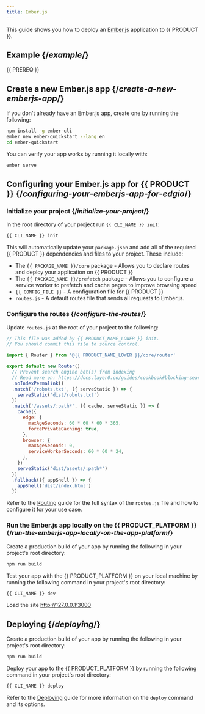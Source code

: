 ```yaml
---
title: Ember.js
---
```


This guide shows you how to deploy an [Ember.js](https://emberjs.com/) application to {{ PRODUCT }}.

## Example {/*example*/}

<ExampleButtons
  title="Ember.js"
  siteUrl="https://layer0-docs-layer0-emberjs-example-default.layer0-limelight.link"
  repoUrl="https://github.com/layer0-docs/layer0-emberjs-example" 
  deployFromRepo />

{{ PREREQ }}

## Create a new Ember.js app {/*create-a-new-emberjs-app*/}

If you don't already have an Ember.js app, create one by running the following:

```bash
npm install -g ember-cli
ember new ember-quickstart --lang en
cd ember-quickstart
```

You can verify your app works by running it locally with:

```bash
ember serve
```

## Configuring your Ember.js app for {{ PRODUCT }} {/*configuring-your-emberjs-app-for-edgio*/}

### Initialize your project {/*initialize-your-project*/}

In the root directory of your project run `{{ CLI_NAME }} init`:

```bash
{{ CLI_NAME }} init
```

This will automatically update your `package.json` and add all of the required {{ PRODUCT }} dependencies and files to your project. These include:

- The `{{ PACKAGE_NAME }}/core` package - Allows you to declare routes and deploy your application on {{ PRODUCT }}
- The `{{ PACKAGE_NAME }}/prefetch` package - Allows you to configure a service worker to prefetch and cache pages to improve browsing speed
- `{{ CONFIG_FILE }}` - A configuration file for {{ PRODUCT }}
- `routes.js` - A default routes file that sends all requests to Ember.js.

### Configure the routes {/*configure-the-routes*/}

Update `routes.js` at the root of your project to the following:

```js
// This file was added by {{ PRODUCT_NAME_LOWER }} init.
// You should commit this file to source control.

import { Router } from '@{{ PRODUCT_NAME_LOWER }}/core/router'

export default new Router()
  // Prevent search engine bot(s) from indexing
  // Read more on: https://docs.layer0.co/guides/cookbook#blocking-search-engine-crawlers
  .noIndexPermalink()
  .match('/robots.txt', ({ serveStatic }) => {
    serveStatic('dist/robots.txt')
  })
  .match('/assets/:path*', ({ cache, serveStatic }) => {
    cache({
      edge: {
        maxAgeSeconds: 60 * 60 * 60 * 365,
        forcePrivateCaching: true,
      },
      browser: {
        maxAgeSeconds: 0,
        serviceWorkerSeconds: 60 * 60 * 24,
      },
    })
    serveStatic('dist/assets/:path*')
  })
  .fallback(({ appShell }) => {
    appShell('dist/index.html')
  })
```

Refer to the [Routing](routing) guide for the full syntax of the `routes.js` file and how to configure it for your use case.

### Run the Ember.js app locally on the {{ PRODUCT_PLATFORM }} {/*run-the-emberjs-app-locally-on-the-app-platform*/}

Create a production build of your app by running the following in your project's root directory:

```bash
npm run build
```

Test your app with the {{ PRODUCT_PLATFORM }} on your local machine by running the following command in your project's root directory:

```bash
{{ CLI_NAME }} dev
```

Load the site http://127.0.0.1:3000

## Deploying {/*deploying*/}

Create a production build of your app by running the following in your project's root directory:

```bash
npm run build
```

Deploy your app to the {{ PRODUCT_PLATFORM }} by running the following command in your project's root directory:

```bash
{{ CLI_NAME }} deploy
```

Refer to the [Deploying](deploy_apps) guide for more information on the `deploy` command and its options.
